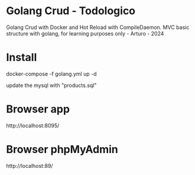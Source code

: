 # Golang Crud - Todologico
Golang Crud with Docker and Hot Reload with CompileDaemon.
 MVC basic structure with golang, for learning purposes only - Arturo - 2024

 # Install
 docker-compose -f golang.yml up -d

 update the mysql with "products.sql"

# Browser app
http://localhost:8095/

# Browser phpMyAdmin
http://localhost:89/
